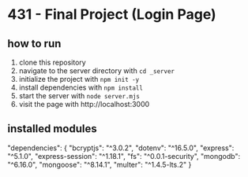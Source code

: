 # 431 - Final Project (Login Page)

## how to run

1. clone this repository
2. navigate to the server directory with `cd _server` 
3. initialize the project with `npm init -y`
4. install dependencies with `npm install`
5. start the server with `node server.mjs`
6. visit the page with http://localhost:3000 

## installed modules
"dependencies": {
    "bcryptjs": "^3.0.2",
    "dotenv": "^16.5.0",
    "express": "^5.1.0",
    "express-session": "^1.18.1",
    "fs": "^0.0.1-security",
    "mongodb": "^6.16.0",
    "mongoose": "^8.14.1",
    "multer": "^1.4.5-lts.2"
}